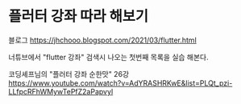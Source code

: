 # 플러터 강좌 따라 해보기

블로그
https://jhchooo.blogspot.com/2021/03/flutter.html

너튜브에서 "flutter 강좌" 검색시 나오는 첫번째 목록을 실습 해본다.

코딩셰프님의 "플러터 강좌 순한맛" 26강 <br>
https://www.youtube.com/watch?v=AdYRASHRKwE&list=PLQt_pzi-LLfpcRFhWMywTePfZ2aPapvyl
